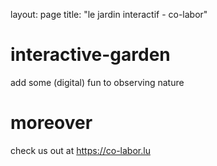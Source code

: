 layout: page
title: "le jardin interactif - co-labor"

# interactive-garden
add some (digital) fun to observing nature

# moreover
check us out at https://co-labor.lu
